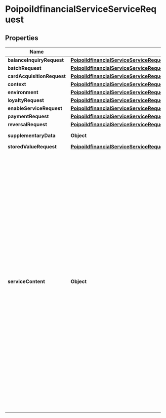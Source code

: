 # PoipoiIdfinancialServiceServiceRequest

## Properties
Name | Type | Description | Notes
------------ | ------------- | ------------- | -------------
**balanceInquiryRequest** | [**PoipoiIdfinancialServiceServiceRequestBalanceInquiryRequest**](PoipoiIdfinancialServiceServiceRequestBalanceInquiryRequest.md) |  |  [optional]
**batchRequest** | [**PoipoiIdfinancialServiceServiceRequestBatchRequest**](PoipoiIdfinancialServiceServiceRequestBatchRequest.md) |  |  [optional]
**cardAcquisitionRequest** | [**PoipoiIdfinancialServiceServiceRequestCardAcquisitionRequest**](PoipoiIdfinancialServiceServiceRequestCardAcquisitionRequest.md) |  |  [optional]
**context** | [**PoipoiIdfinancialServiceServiceRequestContext**](PoipoiIdfinancialServiceServiceRequestContext.md) |  | 
**environment** | [**PoipoiIdfinancialServiceServiceRequestEnvironment**](PoipoiIdfinancialServiceServiceRequestEnvironment.md) |  | 
**loyaltyRequest** | [**PoipoiIdfinancialServiceServiceRequestLoyaltyRequest**](PoipoiIdfinancialServiceServiceRequestLoyaltyRequest.md) |  |  [optional]
**enableServiceRequest** | [**PoipoiIdfinancialServiceServiceRequestEnableServiceRequest**](PoipoiIdfinancialServiceServiceRequestEnableServiceRequest.md) |  |  [optional]
**paymentRequest** | [**PoipoiIdfinancialServiceServiceRequestPaymentRequest**](PoipoiIdfinancialServiceServiceRequestPaymentRequest.md) |  |  [optional]
**reversalRequest** | [**PoipoiIdfinancialServiceServiceRequestReversalRequest**](PoipoiIdfinancialServiceServiceRequestReversalRequest.md) |  |  [optional]
**supplementaryData** | **Object** | Additional information incorporated as an extension to the message. |  [optional]
**storedValueRequest** | [**PoipoiIdfinancialServiceServiceRequestBalanceInquiryRequestStoredValueAccountRequest**](PoipoiIdfinancialServiceServiceRequestBalanceInquiryRequestStoredValueAccountRequest.md) |  |  [optional]
**serviceContent** | **Object** | List of specific services for ServiceRequest&lt;br/&gt;- **FSPQ: FinancialPaymentRequest**  : *The Sale System requests to the POI System to perform a payment(Purchase/Refund/PWCB/MOTO Payment/...).*&lt;br/&gt;- **FSRQ: FinancialReversalRequest**  : *The Sale System requests to the POI System to perform a reversal partial or complete to cancel a former payment service.*&lt;br/&gt;- **FSIQ: FinancialBalanceInquiryRequest**  : *The Sale System requests to the POI System to perform balance inquiry on the main account.*&lt;br/&gt;- **FSBQ: FinancialBatchRequest**  : *The Batch message pair is used to request or get the result of transactions (payment, loyalty and reversal) performed without connection to the Sale system (Payment delivery).*&lt;br/&gt;- **FSLQ: FinancialLoyaltyRequest**  : *The Sale System requests to the POI System a loyalty service like loading or redeem.*&lt;br/&gt;- **FSVQ: FinancialStoredValueRequest**  : *The Sale System requests to the POI System to manage a stored value card or account (eg. Load, Payment, Reimbursement).*&lt;br/&gt;- **FSEQ: FinancialEnableServiceRequest**  : *The Sale System requests to the POI System to enable a service on its side.*&lt;br/&gt;- **FSAQ: FinancialCardAcquisitionRequest**  : *The Sale System requests to the POI System to handle a card data acquisition on the card reader.*&lt;br/&gt;- **FSCQ: FinancialReconciliationRequest**  : *The Sale System request to the POI System different kinds of transaction reconciliation. *&lt;br/&gt; | 
